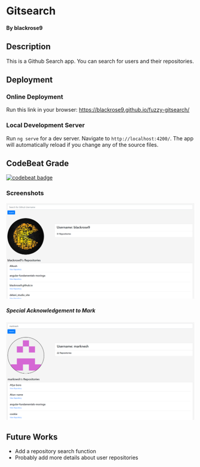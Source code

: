 # Gitsearch
#### By blackrose9

## Description
This is a Github Search app. You can search for users and their repositories.

## Deployment
### Online Deployment
Run this link in your browser: https://blackrose9.github.io/fuzzy-gitsearch/
### Local Development Server
Run `ng serve` for a dev server. Navigate to `http://localhost:4200/`. The app will automatically reload if you change any of the source files.

## CodeBeat Grade
[![codebeat badge](https://codebeat.co/badges/3cfa16da-e0b0-460f-848c-757d1e60a884)](https://codebeat.co/projects/github-com-blackrose9-fuzzy-gitsearch-master)

### Screenshots
![alt text](https://github.com/blackrose9/fuzzy-gitsearch/blob/master/src/assets/landing%20page.PNG)

##### Special Acknowledgement to Mark
![alt text](https://github.com/blackrose9/fuzzy-gitsearch/blob/master/src/assets/acknowledgement.PNG)

## Future Works
* Add a repository search function
* Probably add more details about user repositories